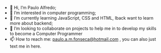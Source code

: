 - 👋 Hi, I’m Paulo Alfredo;
- 👀 I’m interested in computer programming;
- 🌱 I’m currently learning JavaScript, CSS and HTML, Iback want to learn more about backend;
- 💞️ I’m looking to collaborate on projects to help me in to develop my skills to become a Computer Programmer 
- 📫 How to reach me: paulo.a.m.fonseca@hotmail.com , you can also just text me in here.
